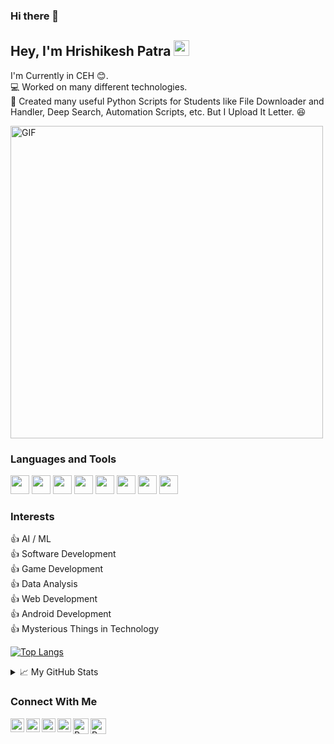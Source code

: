 ### Hi there 👋

<!--
**Hrishikesh7665/Hrishikesh7665** is a ✨ _special_ ✨ repository because its `README.md` (this file) appears on your GitHub profile.

Here are some ideas to get you started:

- 🔭 I’m currently working on ...
- 🌱 I’m currently learning ...
- 👯 I’m looking to collaborate on ...
- 🤔 I’m looking for help with ...
- 💬 Ask me about ...
- 📫 How to reach me: ...
- 😄 Pronouns: ...
- ⚡ Fun fact: ...
-->


## Hey, I'm Hrishikesh Patra <img src="https://media.giphy.com/media/hvRJCLFzcasrR4ia7z/giphy.gif" width="25px">

I'm Currently in CEH 😊.    
💻 Worked on many different technologies.    
📜 Created many useful Python Scripts for Students like File Downloader and Handler, Deep Search, Automation Scripts, etc. But I Upload It Letter. 😆    

<img alt="GIF" src="https://github.com/roshan9419/roshan9419/blob/master/hadder.gif?raw=true" width="500"/>

### Languages and Tools

<code><img height="30" src="https://img.icons8.com/color/48/000000/python.png"/></code>
<code><img height="30" src="https://img.icons8.com/color/48/000000/c-programming.png"/></code>
<code><img height="30" src="https://img.icons8.com/color/48/000000/java-coffee-cup-logo.png"/></code>
<code><img height="30" src="https://img.icons8.com/color/48/000000/html-5.png"/></code>
<code><img height="30" src="https://img.icons8.com/color/48/000000/css3.png"/></code>
<code><img height="30" src="https://img.icons8.com/color/48/000000/javascript.png"/></code>
<code><img height="30" src="https://img.icons8.com/color/48/000000/oracle-logo.png"/></code>
<code><img height="30" src="https://img.icons8.com/fluent/48/000000/github.png"/></code>

### Interests
👍 AI / ML  
👍 Software Development  
👍 Game Development  
👍 Data Analysis  
👍 Web Development  
👍 Android Development  
👍 Mysterious Things in Technology


 [![Top Langs](https://github-readme-stats.vercel.app/api/top-langs/?username=Hrishikesh7665&theme=merko)](https://github.com/roshan9419)

<details>
<summary>📈 My GitHub Stats</summary>

<p align="center"> <img src="https://github-readme-stats.vercel.app/api?username=Hrishikesh7665&show_icons=true&theme=gotham" alt="Hrishikesh7665" />

</details>

### Connect With Me
<a href="https://www.linkedin.com/in/roshan-kumar-a18b76179/">
  <img align="left" alt="Roshan's LinkdeIN" width="22px" src="https://cdn.jsdelivr.net/npm/simple-icons@v3/icons/linkedin.svg" />
</a>
<a href="https://twitter.com/RoshanK70963497/">
  <img align="left" alt="Roshan Kumar | Twitter" width="22px" src="https://cdn.jsdelivr.net/npm/simple-icons@v3/icons/twitter.svg" />
</a>
<a href="https://t.me/roshank9419/">
  <img align="left" alt="Roshan's Telegram" width="22px" src="https://cdn.jsdelivr.net/npm/simple-icons@v3/icons/telegram.svg" />
</a>
<a href="https://www.instagram.com/roshank9419/">
  <img align="left" alt="Roshan's Instagram" width="22px" src="https://cdn.jsdelivr.net/npm/simple-icons@v3/icons/instagram.svg" />
</a>
<a href="roshank9419@gmail.com">
  <img align="left" alt="Roshan's Email" width="25px" src="https://img.icons8.com/windows/48/000000/gmail.png" />
</a>
<a href="https://dev.to/roshan9419">
  <img src="https://d2fltix0v2e0sb.cloudfront.net/dev-badge.svg" alt="Roshan Kumar's DEV Profile" width="25px">
</a>
